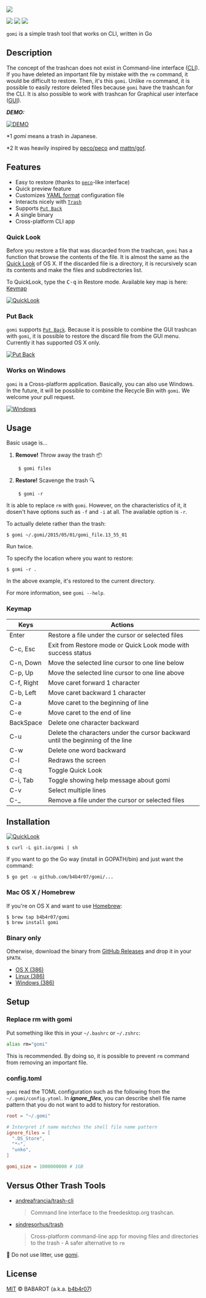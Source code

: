 [![](https://raw.githubusercontent.com/b4b4r07/screenshots/master/gomi/logo.png)][gomi]

[![](https://img.shields.io/badge/platform-OSX%20|%20Linux%20|%20Windows-ff69b4.svg?style=flat-square)][release]
[![](http://img.shields.io/github/release/b4b4r07/gomi.svg?style=flat-square)][release]
[![](http://img.shields.io/badge/license-MIT-blue.svg?style=flat-square)][license]

`gomi` is a simple trash tool that works on CLI, written in Go

## Description

The concept of the trashcan does not exist in Command-line interface ([CLI](http://en.wikipedia.org/wiki/Command-line_interface)). If you have deleted an important file by mistake with the `rm` command, it would be difficult to restore. Then, it's this `gomi`. Unlike `rm` command, it is possible to easily restore deleted files because `gomi` have the trashcan for the CLI. It is also possible to work with trashcan for Graphical user interface ([GUI](http://en.wikipedia.org/wiki/Graphical_user_interface)).

***DEMO:***

[![DEMO](https://raw.githubusercontent.com/b4b4r07/screenshots/master/gomi/demo.gif)][gomi]

\*1 *gomi* means a trash in Japanese.

\*2 It was heavily inspired by [peco/peco](https://github.com/peco/peco) and [mattn/gof](https://github.com/mattn/gof).

## Features

- Easy to restore (thanks to [`peco`](https://github.com/peco/peco)-like interface)
- Quick preview feature
- Customizes [YAML format](http://www.yaml.org) configuration file
- Interacts nicely with [`Trash`](http://en.wikipedia.org/wiki/Trash_(computing))
- Supports [`Put Back`](http://www.mac-fusion.com/trash-tip-how-to-put-files-back-to-their-original-location/)
- A single binary
- Cross-platform CLI app 

### Quick Look

Before you restore a file that was discarded from the trashcan, `gomi` has a function that browse the contents of the file. It is almost the same as the [Quick Look](http://en.wikipedia.org/wiki/Quick_Look) of OS X.
If the discarded file is a directory, it is recursively scan its contents and make the files and subdirectories list.

To QuickLook, type the <kbd>C-q</kbd> in Restore mode. Available key map is here: [Keymap](#keymap)

[![QuickLook](https://raw.githubusercontent.com/b4b4r07/screenshots/master/gomi/quicklook.png)][gomi]

### Put Back

`gomi` supports [`Put Back`](http://www.mac-fusion.com/trash-tip-how-to-put-files-back-to-their-original-location/). Because it is possible to combine the GUI trashcan with `gomi`, it is possible to restore the discard file from the GUI menu. Currently it has supported OS X only.

[![Put Back](https://raw.githubusercontent.com/b4b4r07/screenshots/master/gomi/putback.gif)][gomi]

### Works on Windows

`gomi` is a Cross-platform application. Basically, you can also use Windows. In the future, it will be possible to combine the Recycle Bin with `gomi`. We welcome your pull request.

[![Windows](https://raw.githubusercontent.com/b4b4r07/screenshots/master/gomi/windows.gif)][gomi]

## Usage

Basic usage is...

1. **Remove!** Throw away the trash :package:

		$ gomi files

2. **Restore!** Scavenge the trash :mag:

		$ gomi -r

It is able to replace `rm` with `gomi`. However, on the characteristics of it, it dosen't have options such as `-f` and `-i` at all. The available option is `-r`.

To actually delete rather than the trash:

	$ gomi ~/.gomi/2015/05/01/gomi_file.13_55_01

Run twice.

To specify the location where you want to restore:

	$ gomi -r .

In the above example, it's restored to the current directory.

For more information, see `gomi --help`.

### Keymap

| Keys | Actions |
|------|-------|
| Enter      | Restore a file under the cursor or selected files |
| C-c, Esc   | Exit from Restore mode or Quick Look mode with success status |
| C-n, Down  | Move the selected line cursor to one line below |
| C-p, Up    | Move the selected line cursor to one line above |
| C-f, Right | Move caret forward 1 character |
| C-b, Left  | Move caret backward 1 character |
| C-a        | Move caret to the beginning of line |
| C-e        | Move caret to the end of line |
| BackSpace  | Delete one character backward |
| C-u        | Delete the characters under the cursor backward until the beginning of the line |
| C-w        | Delete one word backward |
| C-l        | Redraws the screen |
| C-q        | Toggle Quick Look |
| C-i, Tab   | Toggle showing help message about gomi |
| C-v        | Select multiple lines |
| C-\_        | Remove a file under the cursor or selected files |

## Installation

[![QuickLook](https://raw.githubusercontent.com/b4b4r07/screenshots/master/gomi/installation.png)][gomi]

	$ curl -L git.io/gomi | sh

If you want to go the Go way (install in GOPATH/bin) and just want the command:

	$ go get -u github.com/b4b4r07/gomi/...

### Mac OS X / Homebrew

If you're on OS X and want to use [Homebrew](https://github.com/b4b4r07/homebrew-gomi):

	$ brew tap b4b4r07/gomi
	$ brew install gomi

### Binary only

Otherwise, download the binary from [GitHub Releases](https://github.com/b4b4r07/gomi/releases) and drop it in your `$PATH`.

- [OS X (386)](https://github.com/b4b4r07/gomi/releases/latest)
- [Linux (386)](https://github.com/b4b4r07/gomi/releases/latest)
- [Windows (386)](https://github.com/b4b4r07/gomi/releases/latest)

## Setup

### Replace rm with gomi

Put something like this in your `~/.bashrc` or `~/.zshrc`:

```bash
alias rm="gomi"
```

This is recommended. By doing so, it is possible to prevent `rm` command from removing an important file.

### config.toml

`gomi` read the TOML configuration such as the following from the `~/.gomi/config.ytoml`. In ***ignore_files***, you can describe shell file name pattern that you do not want to add to history for restoration.

```toml
root = "~/.gomi"

# Interpret if name matches the shell file name pattern
ignore_files = [
  ".DS_Store",
  "*~",
  "unko",
]

gomi_size = 1000000000 # 1GB

```

## Versus Other Trash Tools

- [andreafrancia/trash-cli](https://github.com/andreafrancia/trash-cli)

	> Command line interface to the freedesktop.org trashcan.

- [sindresorhus/trash](https://github.com/sindresorhus/trash)

	> Cross-platform command-line app for moving files and directories to the trash - A safer alternative to `rm`

:do_not_litter: Do not use litter, use [gomi](https://github.com/b4b4r07/gomi).

## License

[MIT](https://raw.githubusercontent.com/b4b4r07/dotfiles/master/doc/LICENSE-MIT.txt) © BABAROT (a.k.a. [b4b4r07](http://tellme.tokyo))


[release]: https://github.com/b4b4r07/gomi/releases
[license]: https://raw.githubusercontent.com/b4b4r07/dotfiles/master/doc/LICENSE-MIT.txt
[gomi]: http://b4b4r07.com/gomi
